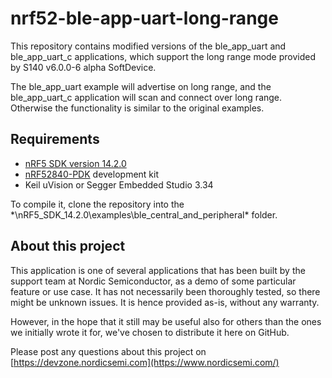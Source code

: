 nrf52-ble-app-uart-long-range
=============================

This repository contains modified versions of the ble_app_uart and ble_app_uart_c applications, which support the long range mode provided by S140 v6.0.0-6 alpha SoftDevice.

The ble_app_uart example will advertise on long range, and the ble_app_uart_c application will scan and connect over long range. Otherwise the functionality is similar to the original examples. 

Requirements
------------
- [nRF5 SDK version 14.2.0](http://developer.nordicsemi.com/nRF5_SDK/nRF5_SDK_v14.x.x/nRF5_SDK_14.2.0_17b948a.zip) 
- [nRF52840-PDK](https://www.nordicsemi.com/eng/Products/nRF52840-Preview-DK) development kit 
- Keil uVision or Segger Embedded Studio 3.34

To compile it, clone the repository into the *\nRF5_SDK_14.2.0\examples\ble_central_and_peripheral\* folder.

About this project
------------------
This application is one of several applications that has been built by the support team at Nordic Semiconductor, as a demo of some particular feature or use case. It has not necessarily been thoroughly tested, so there might be unknown issues. It is hence provided as-is, without any warranty. 

However, in the hope that it still may be useful also for others than the ones we initially wrote it for, we've chosen to distribute it here on GitHub. 

Please post any questions about this project on [https://devzone.nordicsemi.com](https://www.nordicsemi.com/)
